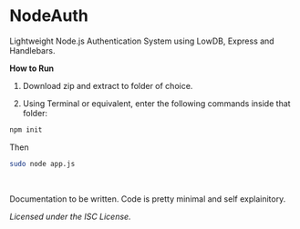# NodeAuth
Lightweight Node.js Authentication System using LowDB, Express and Handlebars.

**How to Run**

1. Download zip and extract to folder of choice.

2. Using Terminal or equivalent, enter the following commands inside that folder:

```bash
npm init
```

Then

```bash
sudo node app.js
```
<br />

Documentation to be written. Code is pretty minimal and self explainitory.

_Licensed under the ISC License._
